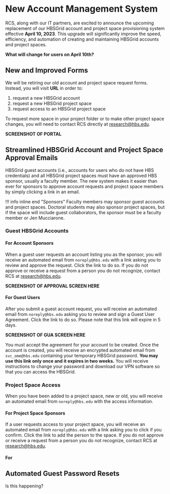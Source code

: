 # New Account Management System

RCS, along with our IT partners, are excited to announce the upcoming replacement of our HBSGrid account and project space provisioning system effective **April 10, 2023**. This upgrade will significantly improve the speed, efficiency, and automation of creating and maintaining HBSGrid accounts and project spaces.

**What will change for users on April 10th?**
## New and Improved Forms
We will be retiring our old account and project space request forms. Instead, you will visit **URL** in order to:
1. request a new HBSGrid account
1. request a new HBSGrid project space
1. request access to an HBSGrid project space

To request more space in your project folder or to make other project space changes, you will need to contact RCS directly at <research@hbs.edu>.

**SCREENSHOT OF PORTAL**

## Streamlined HBSGrid Account and Project Space Approval Emails
HBSGrid guest accounts (i.e., accounts for users who do not have HBS credentials) and all HBSGrid project spaces must have an approved HBS sponsor, usually a faculty member. The new system makes it easier than ever for sponsors to approve account requests and project space members by simply clicking a link in an email. 

!!! info inline end "Sponsors"
    Faculty members may sponsor guest accounts and project spaces. 
    Doctoral students may also sponsor project spaces, but if the space 
    will include guest collaborators, the sponsor must be a faculty
    member or Jen Mucciarone.

### Guest HBSGrid Accounts
#### For Account Sponsors
When a guest user requests an account listing you as the sponsor, you will receive an automated email from `noreply@hbs.edu` with a link asking you to review and approve the request. Click the link to do so. If you do not approve or receive a request from a person you do not recognize, contact RCS at <research@hbs.edu>.

**SCREENSHOT OF APPROVAL SCREEN HERE**

#### For Guest Users
After you submit a guest account request, you will receive an automated email from `noreply@hbs.edu` asking you to review and sign a Guest User Agreement. Click the link to do so. Please note that this link will expire in 5 days.

**SCREENSHOT OF GUA SCREEN HERE**

You must accept the agreement for your account to be created. Once the account is created, you will receive an encrypted automated email from `svc_ome@hbs.edu` containing your temporary HBSGrid password. **You may use this link only once and it expires in two weeks.** You will receive instructions to change your password and download our VPN software so that you can access the HBSGrid.
### Project Space Access
When you have been added to a project space, new or old, you will receive an automated email from `noreply@hbs.edu` with the access information.
#### For Project Space Sponsors
If a user requests access to your project space, you will receive an automated email from `noreply@hbs.edu` with a link asking you to click if you confirm. Click the link to add the person to the space. If you do not approve or receive a request from a person you do not recognize, contact RCS at <research@hbs.edu>. 
#### For 

## Automated Guest Password Resets 
Is this happening?
